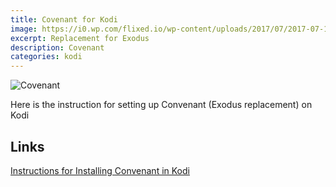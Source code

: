 ```yaml
---
title: Covenant for Kodi
image: https://i0.wp.com/flixed.io/wp-content/uploads/2017/07/2017-07-14-11_37_41-Greenshot-e1500046690661.png?resize=949%2C534&ssl=1
excerpt: Replacement for Exodus
description: Covenant
categories: kodi
---
```

![Covenant](https://i0.wp.com/addonhq.com/wp-content/uploads/2017/07/2017-07-14-11_37_41-Greenshot-e1500046690661.png)

Here is the instruction for setting up Convenant (Exodus replacement) on Kodi


## Links
[Instructions for Installing Convenant in Kodi](https://addonhq.com/covenant-kodi-addon/)
